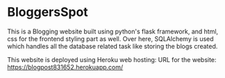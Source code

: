# BloggersSpot
This is a Blogging website built using python's flask framework, and html, css for the frontend styling part as well.
Over here, SQLAlchemy is used which handles all the database related task like storing the blogs created.



This website is deployed using Heroku web hosting:
URL for the website: https://blogpost831652.herokuapp.com/
